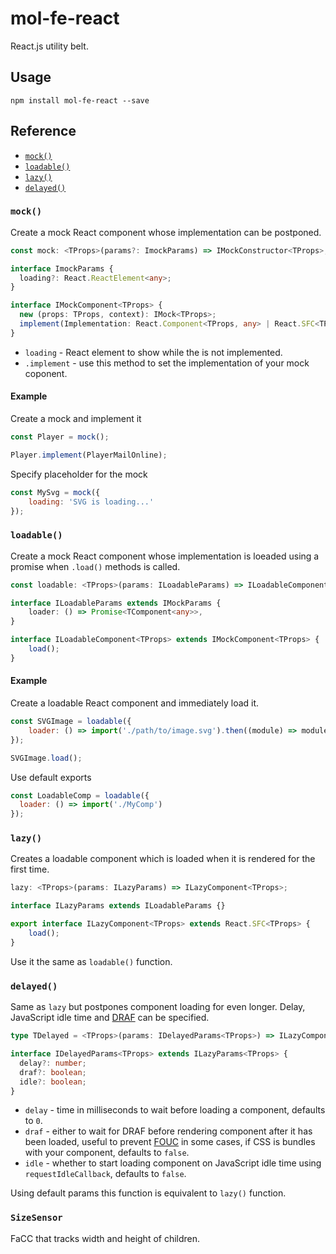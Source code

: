 # mol-fe-react

React.js utility belt.

## Usage

```shell
npm install mol-fe-react --save
```

## Reference

  - [`mock()`](#mock)
  - [`loadable()`](#loadable)
  - [`lazy()`](#lazy)
  - [`delayed()`](#delayed)


### `mock()`

Create a mock React component whose implementation can be postponed.

```ts
const mock: <TProps>(params?: ImockParams) => IMockConstructor<TProps>;

interface ImockParams {
  loading?: React.ReactElement<any>;
}

interface IMockComponent<TProps> {
  new (props: TProps, context): IMock<TProps>;
  implement(Implementation: React.Component<TProps, any> | React.SFC<TProps>);
}
```

  - `loading` - React element to show while the is not implemented.
  - `.implement` - use this method to set the implementation of your mock coponent.

#### Example

Create a mock and implement it

```js
const Player = mock();

Player.implement(PlayerMailOnline);
```

Specify placeholder for the mock

```js
const MySvg = mock({
    loading: 'SVG is loading...'
});
```


### `loadable()`

Create a mock React component whose implementation is loeaded using a promise when `.load()` methods is called.

```ts
const loadable: <TProps>(params: ILoadableParams) => ILoadableComponent<TProps>;

interface ILoadableParams extends IMockParams {
    loader: () => Promise<TComponent<any>>,
}

interface ILoadableComponent<TProps> extends IMockComponent<TProps> {
    load();
}
```

#### Example

Create a loadable React component and immediately load it.

```js
const SVGImage = loadable({
    loader: () => import('./path/to/image.svg').then((module) => module.MySVGComponent)
});

SVGImage.load();
```

Use default exports

```js
const LoadableComp = loadable({
  loader: () => import('./MyComp')
});
```


### `lazy()`

Creates a loadable component which is loaded when it is rendered for the first time.

```ts
lazy: <TProps>(params: ILazyParams) => ILazyComponent<TProps>;

interface ILazyParams extends ILoadableParams {}

export interface ILazyComponent<TProps> extends React.SFC<TProps> {
    load();
}
```

Use it the same as `loadable()` function.


### `delayed()`

Same as `lazy` but postpones component loading for even longer. Delay, JavaScript idle time and [DRAF](https://github.com/ryanve/draf) can be specified.

```ts
type TDelayed = <TProps>(params: IDelayedParams<TProps>) => ILazyComponent<TProps>;

interface IDelayedParams<TProps> extends ILazyParams<TProps> {
  delay?: number;
  draf?: boolean;
  idle?: boolean;
}
```

  - `delay` - time in milliseconds to wait before loading a component, defaults to `0`.
  - `draf` - either to wait for DRAF before rendering component after it has been loaded, useful to prevent [FOUC](https://en.wikipedia.org/wiki/Flash_of_unstyled_content) in some cases, if CSS is bundles with your component, defaults to `false`.
  - `idle` - whether to start loading component on JavaScript idle time using `requestIdleCallback`, defaults to `false`.

Using default params this function is equivalent to `lazy()` function.


### `SizeSensor`

FaCC that tracks width and height of children.
